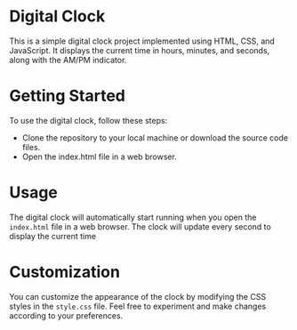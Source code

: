 # Digital Clock

This is a simple digital clock project implemented using HTML, CSS, and JavaScript. It displays the current time in hours, minutes, and seconds, along with the AM/PM indicator.

# Getting Started
To use the digital clock, follow these steps:

* Clone the repository to your local machine or download the source code files.
* Open the index.html file in a web browser.

# Usage

The digital clock will automatically start running when you open the ```index.html``` file in a web browser. The clock will update every second to display the current time

# Customization

You can customize the appearance of the clock by modifying the CSS styles in the ```style.css``` file. Feel free to experiment and make changes according to your preferences.
